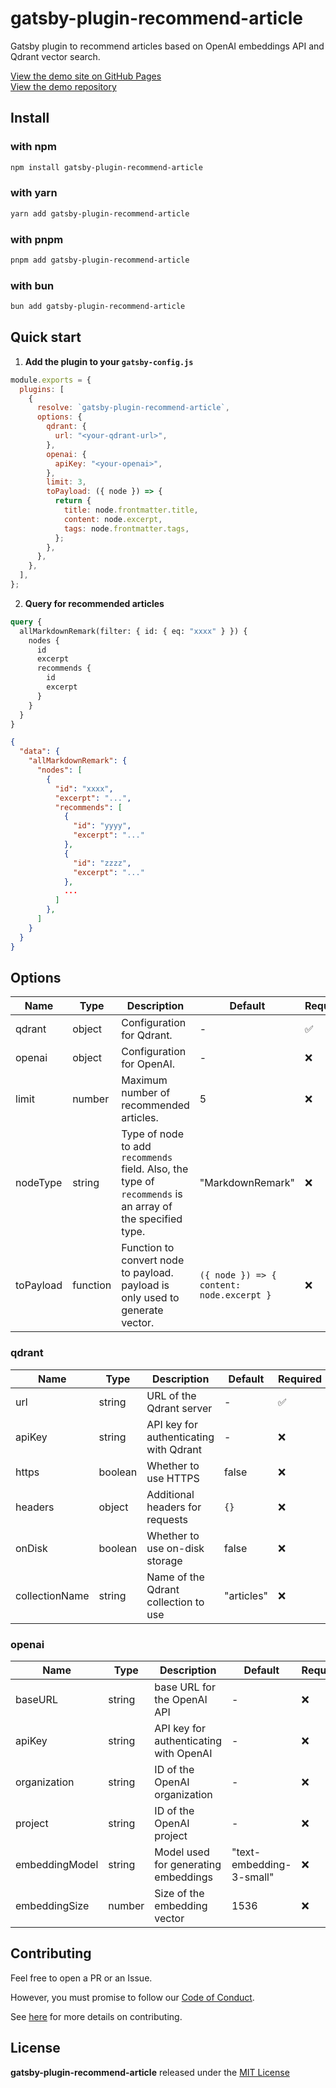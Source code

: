# gatsby-plugin-recommend-article

Gatsby plugin to recommend articles based on OpenAI embeddings API and Qdrant vector search.

[View the demo site on GitHub Pages](https://miyamo2.github.io/gatsby-demo-plugin-recommend-article/)  
[View the demo repository](https://miyamo2/gatsby-demo-plugin-recommend-article)

## Install

### with npm

```sh
npm install gatsby-plugin-recommend-article
```

### with yarn

```sh
yarn add gatsby-plugin-recommend-article
```

### with pnpm

```sh
pnpm add gatsby-plugin-recommend-article
```

### with bun

```sh
bun add gatsby-plugin-recommend-article
```

## Quick start

1. **Add the plugin to your `gatsby-config.js`**

```js
module.exports = {
  plugins: [
    {
      resolve: `gatsby-plugin-recommend-article`,
      options: {
        qdrant: {
          url: "<your-qdrant-url>",
        },
        openai: {
          apiKey: "<your-openai>",
        },
        limit: 3,
        toPayload: ({ node }) => {
          return {
            title: node.frontmatter.title,
            content: node.excerpt,
            tags: node.frontmatter.tags,
          };
        },
      },
    },
  ],
};
```

2. **Query for recommended articles**

```graphql
query {
  allMarkdownRemark(filter: { id: { eq: "xxxx" } }) {
    nodes {
      id
      excerpt
      recommends {
        id
        excerpt
      }
    }
  }
}
```

```json
{
  "data": {
    "allMarkdownRemark": {
      "nodes": [
        {
          "id": "xxxx",
          "excerpt": "...",
          "recommends": [
            {
              "id": "yyyy",
              "excerpt": "..."
            },
            {
              "id": "zzzz",
              "excerpt": "..."
            },
            ...
          ]
        },
      ]
    }
  }
}
```

## Options

| Name      | Type     | Description                                                                                               | Default                                   | Required |
| --------- | -------- | --------------------------------------------------------------------------------------------------------- | ----------------------------------------- | -------- |
| qdrant    | object   | Configuration for Qdrant.                                                                                 | -                                         | ✅       |
| openai    | object   | Configuration for OpenAI.                                                                                 | -                                         | ❌       |
| limit     | number   | Maximum number of recommended articles.                                                                   | 5                                         | ❌       |
| nodeType  | string   | Type of node to add `recommends` field. Also, the type of `recommends` is an array of the specified type. | "MarkdownRemark"                          | ❌       |
| toPayload | function | Function to convert node to payload. payload is only used to generate vector.                             | `({ node }) => { content: node.excerpt }` | ❌       |

### qdrant

| Name           | Type    | Description                            | Default    | Required |
| -------------- | ------- | -------------------------------------- | ---------- | -------- |
| url            | string  | URL of the Qdrant server               | -          | ✅       |
| apiKey         | string  | API key for authenticating with Qdrant | -          | ❌       |
| https          | boolean | Whether to use HTTPS                   | false      | ❌       |
| headers        | object  | Additional headers for requests        | `{}`       | ❌       |
| onDisk         | boolean | Whether to use on-disk storage         | false      | ❌       |
| collectionName | string  | Name of the Qdrant collection to use   | "articles" | ❌       |

### openai

| Name           | Type   | Description                            | Default                  | Required |
| -------------- | ------ | -------------------------------------- | ------------------------ | -------- |
| baseURL        | string | base URL for the OpenAI API            | -                        | ❌       |
| apiKey         | string | API key for authenticating with OpenAI | -                        | ❌       |
| organization   | string | ID of the OpenAI organization          | -                        | ❌       |
| project        | string | ID of the OpenAI project               | -                        | ❌       |
| embeddingModel | string | Model used for generating embeddings   | "text-embedding-3-small" | ❌       |
| embeddingSize  | number | Size of the embedding vector           | 1536                     | ❌       |

## Contributing

Feel free to open a PR or an Issue.

However, you must promise to follow our [Code of Conduct](https://github.com/miyamo2/gatsby-plugin-recommend-article/blob/main/CODE_OF_CONDUCT.md).

See [here](https://github.com/miyamo2/gatsby-plugin-recommend-article/blob/main/CONTRIBUTING.md) for more details on contributing.

## License

**gatsby-plugin-recommend-article** released under the [MIT License](https://github.com/miyamo2/gatsby-plugin-recommend-article/blob/main/LICENSE)
